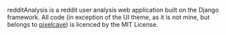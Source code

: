 redditAnalysis is a reddit user analysis web application built on the Django framework. All code (in exception of the UI theme, as it is not mine, but belongs to [pixelcave](http://themeforest.net/user/pixelcave?WT.ac=item_profile_text&WT.z_author=pixelcave))
 is licenced by the MIT License.   
